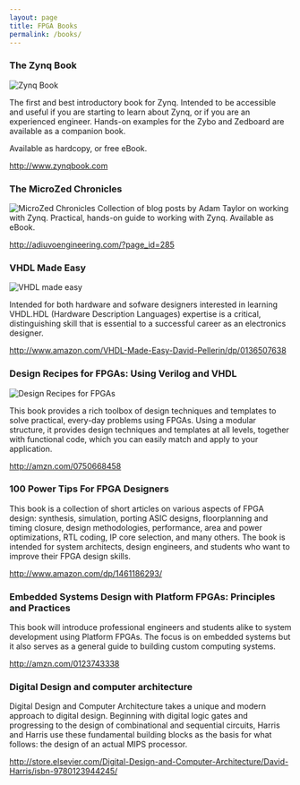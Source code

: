 ```yaml
---
layout: page
title: FPGA Books
permalink: /books/
---
```


### The Zynq Book
![Zynq Book](../images/books/zynq_book_t.jpg "Zynq Book")

The first and best introductory book for Zynq. Intended to be accessible and useful if you are starting to learn about Zynq, or if you are an experienced engineer. Hands-on examples for the Zybo and Zedboard are available as a companion book. 
 
Available as hardcopy, or free eBook.


<http://www.zynqbook.com>

### The MicroZed Chronicles
![MicroZed Chronicles](../images/books/zed_chronicles_t.jpg "MicroZed Chronicles")
Collection of blog posts by Adam Taylor on working with Zynq. Practical, hands-on guide to working with Zynq. Available as eBook.

<http://adiuvoengineering.com/?page_id=285>

### VHDL Made Easy

![VHDL made easy](../images/books/vhdl_made_easy_t.gif "VHDL made easy")


Intended for both hardware and sofware designers interested in learning VHDL.HDL (Hardware Description Languages) expertise is a critical, distinguishing skill that is essential to a successful career as an electronics designer.

<http://www.amazon.com/VHDL-Made-Easy-David-Pellerin/dp/0136507638>

### Design Recipes for FPGAs: Using Verilog and VHDL
![Design Recipes for FPGAs](../images/books/design_recipes_t.jpg "Design Recipes for FPGAs ")

This book provides a rich toolbox of design techniques and templates to solve practical, every-day problems using FPGAs. Using a modular structure, it provides design techniques and templates at all levels, together with functional code, which you can easily match and apply to your application. 

<http://amzn.com/0750668458>

### 100 Power Tips For FPGA Designers
This book is a collection of short articles on various aspects of FPGA design: synthesis, simulation, porting ASIC designs, floorplanning and timing closure, design methodologies, performance, area and power optimizations, RTL coding, IP core selection, and many others. The book is intended for system architects, design engineers, and students who want to improve their FPGA design skills.

<http://www.amazon.com/dp/1461186293/>

### Embedded Systems Design with Platform FPGAs: Principles and Practices
This book will introduce professional engineers and students alike to system development using Platform FPGAs. The focus is on embedded systems but it also serves as a general guide to building custom computing systems. 

<http://amzn.com/0123743338>


### Digital Design and computer architecture
Digital Design and Computer Architecture takes a unique and modern approach to digital design. Beginning with digital logic gates and progressing to the design of combinational and sequential circuits, Harris and Harris use these fundamental building blocks as the basis for what follows: the design of an actual MIPS processor. 

<http://store.elsevier.com/Digital-Design-and-Computer-Architecture/David-Harris/isbn-9780123944245/>
